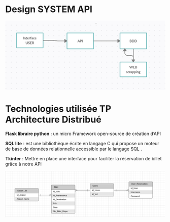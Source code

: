 # Design SYSTEM API

![alt text](https://raw.githubusercontent.com/Amza99/tp-architecture/main/IA-MaghrebUnited/Projet/communicationSYS.png)

# Technologies utilisée TP Architecture Distribué

__Flask libraire python__ : un micro Framework open-source de création d’API

__SQL lite__ : est une bibliothèque écrite en langage C qui propose un moteur de base de données relationnelle accessible par le langage SQL .

__Tkinter__ : Mettre en place une interface pour faciliter la réservation de billet grâce à notre API 

![alt text](https://raw.githubusercontent.com/Amza99/tp-architecture/main/IA-MaghrebUnited/Projet/modeleRelation.png)
